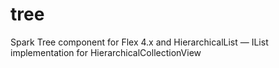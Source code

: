 tree
====

Spark Tree component for Flex 4.x and HierarchicalList — IList implementation for HierarchicalCollectionView
